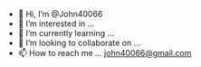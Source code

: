 - 👋 Hi, I’m @John40066
- 👀 I’m interested in ...
- 🌱 I’m currently learning ...
- 💞️ I’m looking to collaborate on ...
- 📫 How to reach me ... john40066@gmail.com

<!---
John40066/John40066 is a ✨ special ✨ repository because its `README.md` (this file) appears on your GitHub profile.
You can click the Preview link to take a look at your changes.
--->
